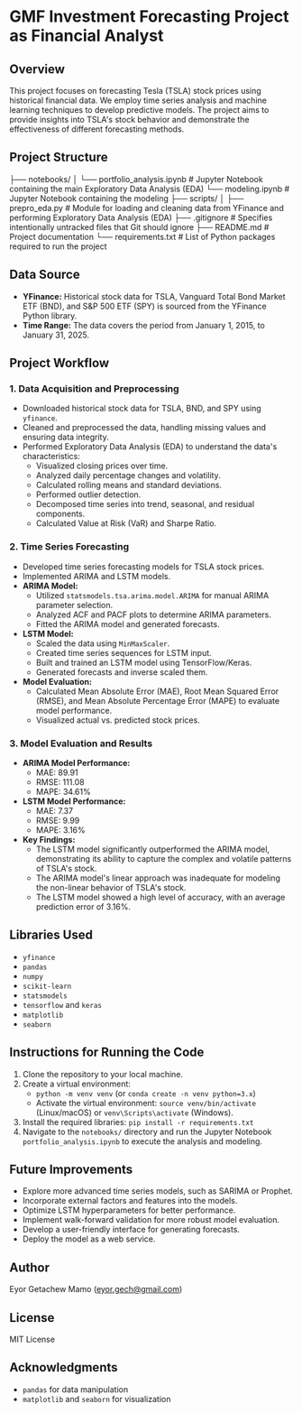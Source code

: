 # GMF Investment Forecasting Project as Financial Analyst
## Overview

This project focuses on forecasting Tesla (TSLA) stock prices using historical financial data. We employ time series analysis and machine learning techniques to develop predictive models. The project aims to provide insights into TSLA's stock behavior and demonstrate the effectiveness of different forecasting methods.

## Project Structure 

├── notebooks/
│   └── portfolio_analysis.ipynb # Jupyter Notebook containing the main Exploratory Data Analysis (EDA)
   └── modeling.ipynb # Jupyter Notebook containing the modeling
├── scripts/
│   ├── prepro_eda.py         # Module for loading and cleaning data from YFinance and performing Exploratory Data Analysis (EDA)
├── .gitignore                 # Specifies intentionally untracked files that Git should ignore
├── README.md                  # Project documentation
└── requirements.txt           # List of Python packages required to run the project

## Data Source

* **YFinance:** Historical stock data for TSLA, Vanguard Total Bond Market ETF (BND), and S&P 500 ETF (SPY) is sourced from the YFinance Python library.
* **Time Range:** The data covers the period from January 1, 2015, to January 31, 2025.

## Project Workflow

### 1. Data Acquisition and Preprocessing

* Downloaded historical stock data for TSLA, BND, and SPY using `yfinance`.
* Cleaned and preprocessed the data, handling missing values and ensuring data integrity.
* Performed Exploratory Data Analysis (EDA) to understand the data's characteristics:
    * Visualized closing prices over time.
    * Analyzed daily percentage changes and volatility.
    * Calculated rolling means and standard deviations.
    * Performed outlier detection.
    * Decomposed time series into trend, seasonal, and residual components.
    * Calculated Value at Risk (VaR) and Sharpe Ratio.

### 2. Time Series Forecasting

* Developed time series forecasting models for TSLA stock prices.
* Implemented ARIMA and LSTM models.
* **ARIMA Model:**
    * Utilized `statsmodels.tsa.arima.model.ARIMA` for manual ARIMA parameter selection.
    * Analyzed ACF and PACF plots to determine ARIMA parameters.
    * Fitted the ARIMA model and generated forecasts.
* **LSTM Model:**
    * Scaled the data using `MinMaxScaler`.
    * Created time series sequences for LSTM input.
    * Built and trained an LSTM model using TensorFlow/Keras.
    * Generated forecasts and inverse scaled them.
* **Model Evaluation:**
    * Calculated Mean Absolute Error (MAE), Root Mean Squared Error (RMSE), and Mean Absolute Percentage Error (MAPE) to evaluate model performance.
    * Visualized actual vs. predicted stock prices.

### 3. Model Evaluation and Results

* **ARIMA Model Performance:**
    * MAE: 89.91
    * RMSE: 111.08
    * MAPE: 34.61%
* **LSTM Model Performance:**
    * MAE: 7.37
    * RMSE: 9.99
    * MAPE: 3.16%
* **Key Findings:**
    * The LSTM model significantly outperformed the ARIMA model, demonstrating its ability to capture the complex and volatile patterns of TSLA's stock.
    * The ARIMA model's linear approach was inadequate for modeling the non-linear behavior of TSLA's stock.
    * The LSTM model showed a high level of accuracy, with an average prediction error of 3.16%.


## Libraries Used

* `yfinance`
* `pandas`
* `numpy`
* `scikit-learn`
* `statsmodels`
* `tensorflow` and `keras`
* `matplotlib`
* `seaborn`

## Instructions for Running the Code

1.  Clone the repository to your local machine.
2.  Create a virtual environment:
    * `python -m venv venv` (or `conda create -n venv python=3.x`)
    * Activate the virtual environment: `source venv/bin/activate` (Linux/macOS) or `venv\Scripts\activate` (Windows).
3.  Install the required libraries: `pip install -r requirements.txt`
4.  Navigate to the `notebooks/` directory and run the Jupyter Notebook `portfolio_analysis.ipynb` to execute the analysis and modeling.

## Future Improvements

* Explore more advanced time series models, such as SARIMA or Prophet.
* Incorporate external factors and features into the models.
* Optimize LSTM hyperparameters for better performance.
* Implement walk-forward validation for more robust model evaluation.
* Develop a user-friendly interface for generating forecasts.
* Deploy the model as a web service.

## Author

Eyor Getachew Mamo (eyor.gech@gmail.com)

## License

MIT License

## Acknowledgments

- `pandas` for data manipulation
- `matplotlib` and `seaborn` for visualization

